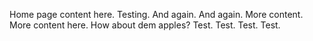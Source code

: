 ---
---
Home page content here. Testing. And again. And again. More content. More content here. How about dem apples? Test. Test. Test. Test.